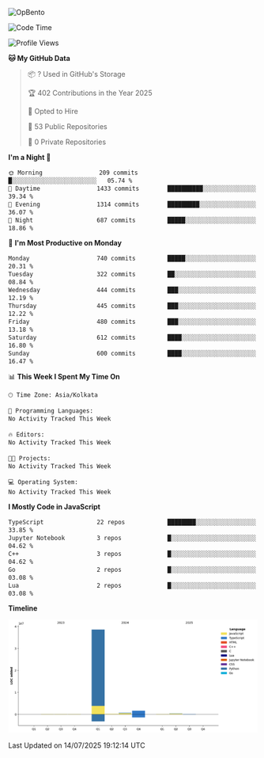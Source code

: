 ![OpBento](https://firebasestorage.googleapis.com/v0/b/smartkaksha-fe32c.appspot.com/o/opbento%2Fparthkapoor-dev3db8f.png?alt=media)

<!--START_SECTION:waka-->
![Code Time](http://img.shields.io/badge/Code%20Time-0%20secs-blue)

![Profile Views](http://img.shields.io/badge/Profile%20Views-56-blue)

**🐱 My GitHub Data** 

> 📦 ? Used in GitHub's Storage 
 > 
> 🏆 402 Contributions in the Year 2025
 > 
> 💼 Opted to Hire
 > 
> 📜 53 Public Repositories 
 > 
> 🔑 0 Private Repositories 
 > 
**I'm a Night 🦉** 

```text
🌞 Morning                209 commits         █░░░░░░░░░░░░░░░░░░░░░░░░   05.74 % 
🌆 Daytime                1433 commits        ██████████░░░░░░░░░░░░░░░   39.34 % 
🌃 Evening                1314 commits        █████████░░░░░░░░░░░░░░░░   36.07 % 
🌙 Night                  687 commits         █████░░░░░░░░░░░░░░░░░░░░   18.86 % 
```
📅 **I'm Most Productive on Monday** 

```text
Monday                   740 commits         █████░░░░░░░░░░░░░░░░░░░░   20.31 % 
Tuesday                  322 commits         ██░░░░░░░░░░░░░░░░░░░░░░░   08.84 % 
Wednesday                444 commits         ███░░░░░░░░░░░░░░░░░░░░░░   12.19 % 
Thursday                 445 commits         ███░░░░░░░░░░░░░░░░░░░░░░   12.22 % 
Friday                   480 commits         ███░░░░░░░░░░░░░░░░░░░░░░   13.18 % 
Saturday                 612 commits         ████░░░░░░░░░░░░░░░░░░░░░   16.80 % 
Sunday                   600 commits         ████░░░░░░░░░░░░░░░░░░░░░   16.47 % 
```


📊 **This Week I Spent My Time On** 

```text
🕑︎ Time Zone: Asia/Kolkata

💬 Programming Languages: 
No Activity Tracked This Week

🔥 Editors: 
No Activity Tracked This Week

🐱‍💻 Projects: 
No Activity Tracked This Week

💻 Operating System: 
No Activity Tracked This Week
```

**I Mostly Code in JavaScript** 

```text
TypeScript               22 repos            ████████░░░░░░░░░░░░░░░░░   33.85 % 
Jupyter Notebook         3 repos             █░░░░░░░░░░░░░░░░░░░░░░░░   04.62 % 
C++                      3 repos             █░░░░░░░░░░░░░░░░░░░░░░░░   04.62 % 
Go                       2 repos             █░░░░░░░░░░░░░░░░░░░░░░░░   03.08 % 
Lua                      2 repos             █░░░░░░░░░░░░░░░░░░░░░░░░   03.08 % 
```



**Timeline**

![Lines of Code chart](https://raw.githubusercontent.com/ParthKapoor-dev/ParthKapoor-dev/main/assets/bar_graph.png)


 Last Updated on 14/07/2025 19:12:14 UTC
<!--END_SECTION:waka-->
